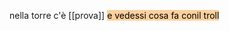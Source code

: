 nella torre c'è [[prova]]
<mark style="background: #FFB86CA6;">e vedessi cosa fa conil troll </mark> 